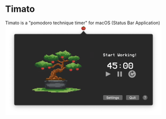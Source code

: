 # Timato
Timato is a "pomodoro technique timer" for macOS (Status Bar Application)
![full](/Images/full_rm_0.png)

